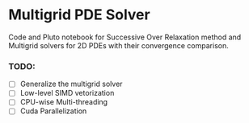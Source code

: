 # Multigrid PDE Solver

Code and Pluto notebook for Successive Over Relaxation method and Multigrid solvers for 2D PDEs with their convergence comparison.

### TODO:
- [ ] Generalize the multigrid solver
- [ ] Low-level SIMD vetorization
- [ ] CPU-wise Multi-threading
- [ ] Cuda Parallelization
